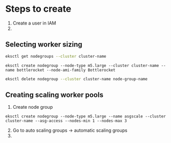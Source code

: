 # Steps to create 

1. Create a user in IAM
2. 

## Selecting worker sizing
```bash
eksctl get nodegroups --cluster cluster-name 
```

```
eksctl create nodegroup --node-type m5.large --cluster cluster-name --name bottlerocket --node-ami-family Bottlerocket 
```

```bash
eksctl delete nodegroup --cluster cluster-name node-group-name
```

## Creating scaling worker pools

1. Create node group 
```
eksctl create nodegroup --node-type m5.large --name asgscale --cluster cluster-name --asg-access --nodes-min 1 --nodes-max 3
```

2. Go to auto scaling groups -> automatic scaling groups
3. 
